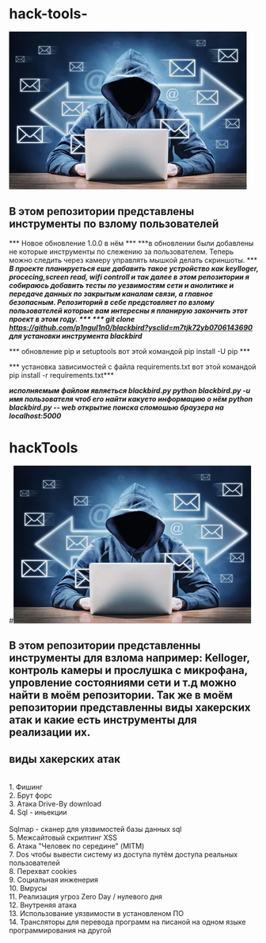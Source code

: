 # hack-tools-
![bg repozitories](bg.webp)
## В этом репозитории представлены инструменты по взлому пользователей

*** Новое обновление 1.0.0  в нём ***
***в обновлении были добавлены не которые инструменты по слежению за пользователем. Теперь можно следить через камеру управлять мышкой делать скриншоты. ***
***В проекте планируеться еше дабавить такое устройство как keylloger, procecing,screen read, wifi controll и так далее в этом репозитории я собираюсь добавить тесты по уезвимостям сети и анолитике и передаче данных по закрытым каналам связи, а главное безопасным. Репозиторий в себе предстовляет по взлому пользователей которые вам интересны я планирую закончить этот проект в этом году. *** 
*** git clone https://github.com/p1ngul1n0/blackbird?ysclid=m7tjk72yb0706143690 для установки инструмента blackbird***

***  обновление pip и setuptools вот этой командой  pip install -U pip ***

*** установка зависимостей с файла requirements.txt вот этой командой pip install -r requirements.txt***

***исполняемым файлом являеться blackbird.py python blackbird.py -u имя пользователя чтоб его найти какуето информацию о нём python blackbird.py -- web открытие поиска спомошью браузера на localhost:5000***

# hackTools

#![bg repozitories](bg.webp)

## В этом репозитории представленны инструменты для взлома например: Kelloger, контроль камеры и прослушка с микрофана, упровление состояниями сети и т.д можно найти в моём репозитории. Так же в моём репозитории представленны виды хакерских атак и какие есть инструменты для реализации их.

## виды хакерских атак 
<br>1. Фишинг
<br>2. Брут форс
<br>3. Атака Drive-By download
<br>4. Sql - иньекции
<br><br>Sqlmap - сканер для уязвимостей базы данных sql
<br>5. Межсайтовый скриптинг XSS
<br>6. Атака "Человек по середине" (MITM)
<br>7. Dos чтобы вывести систему из доступа путём доступа реальных пользователей 
<br>8. Перехват cookies
<br>9. Социальная инженерия 
<br>10. Вмрусы
<br>11. Реализация угроз Zero Day / нулевого дня 
<br>12. Внутреняя атака 
<br>13. Использование уязвимости в установленом ПО
<br>14. Трансляторы для перевода программ на писаной на одном языке программирования на другой